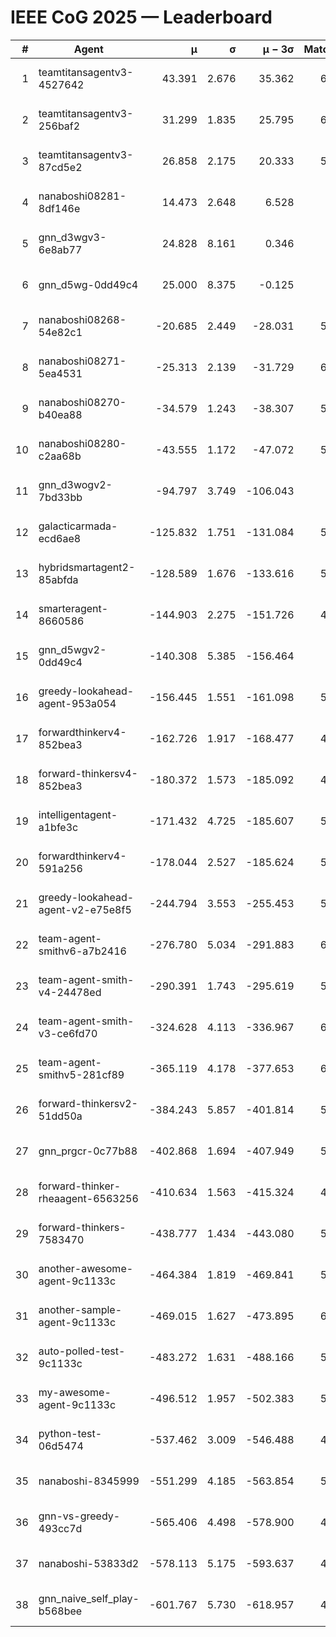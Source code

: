 # IEEE CoG 2025 — Leaderboard

| # | Agent | μ | σ | μ − 3σ | Matches | Updated |
|---:|---|---:|---:|---:|---:|---|
| 1 | teamtitansagentv3-4527642 | 43.391 | 2.676 | 35.362 | 6096 | 2025-08-30 04:19 |
| 2 | teamtitansagentv3-256baf2 | 31.299 | 1.835 | 25.795 | 6076 | 2025-08-30 04:19 |
| 3 | teamtitansagentv3-87cd5e2 | 26.858 | 2.175 | 20.333 | 5560 | 2025-08-30 04:19 |
| 4 | nanaboshi08281-8df146e | 14.473 | 2.648 | 6.528 | 206 | 2025-08-30 04:19 |
| 5 | gnn_d3wgv3-6e8ab77 | 24.828 | 8.161 | 0.346 | 118 | 2025-08-30 04:19 |
| 6 | gnn_d5wg-0dd49c4 | 25.000 | 8.375 | -0.125 | 100 | 2025-08-30 04:19 |
| 7 | nanaboshi08268-54e82c1 | -20.685 | 2.449 | -28.031 | 5580 | 2025-08-30 04:19 |
| 8 | nanaboshi08271-5ea4531 | -25.313 | 2.139 | -31.729 | 6018 | 2025-08-30 04:19 |
| 9 | nanaboshi08270-b40ea88 | -34.579 | 1.243 | -38.307 | 5920 | 2025-08-30 04:19 |
| 10 | nanaboshi08280-c2aa68b | -43.555 | 1.172 | -47.072 | 5518 | 2025-08-30 04:19 |
| 11 | gnn_d3wogv2-7bd33bb | -94.797 | 3.749 | -106.043 | 224 | 2025-08-30 04:19 |
| 12 | galacticarmada-ecd6ae8 | -125.832 | 1.751 | -131.084 | 5580 | 2025-08-30 04:19 |
| 13 | hybridsmartagent2-85abfda | -128.589 | 1.676 | -133.616 | 5136 | 2025-08-30 04:19 |
| 14 | smarteragent-8660586 | -144.903 | 2.275 | -151.726 | 4602 | 2025-08-30 04:19 |
| 15 | gnn_d5wgv2-0dd49c4 | -140.308 | 5.385 | -156.464 | 180 | 2025-08-30 04:19 |
| 16 | greedy-lookahead-agent-953a054 | -156.445 | 1.551 | -161.098 | 5448 | 2025-08-30 04:19 |
| 17 | forwardthinkerv4-852bea3 | -162.726 | 1.917 | -168.477 | 4695 | 2025-08-30 04:19 |
| 18 | forward-thinkersv4-852bea3 | -180.372 | 1.573 | -185.092 | 4741 | 2025-08-30 04:19 |
| 19 | intelligentagent-a1bfe3c | -171.432 | 4.725 | -185.607 | 5121 | 2025-08-30 04:19 |
| 20 | forwardthinkerv4-591a256 | -178.044 | 2.527 | -185.624 | 5049 | 2025-08-30 04:19 |
| 21 | greedy-lookahead-agent-v2-e75e8f5 | -244.794 | 3.553 | -255.453 | 5780 | 2025-08-30 04:19 |
| 22 | team-agent-smithv6-a7b2416 | -276.780 | 5.034 | -291.883 | 6020 | 2025-08-30 04:19 |
| 23 | team-agent-smith-v4-24478ed | -290.391 | 1.743 | -295.619 | 5538 | 2025-08-30 04:19 |
| 24 | team-agent-smith-v3-ce6fd70 | -324.628 | 4.113 | -336.967 | 6458 | 2025-08-30 04:19 |
| 25 | team-agent-smithv5-281cf89 | -365.119 | 4.178 | -377.653 | 6100 | 2025-08-30 04:19 |
| 26 | forward-thinkersv2-51dd50a | -384.243 | 5.857 | -401.814 | 5408 | 2025-08-30 04:19 |
| 27 | gnn_prgcr-0c77b88 | -402.868 | 1.694 | -407.949 | 5450 | 2025-08-30 04:19 |
| 28 | forward-thinker-rheaagent-6563256 | -410.634 | 1.563 | -415.324 | 4968 | 2025-08-30 04:19 |
| 29 | forward-thinkers-7583470 | -438.777 | 1.434 | -443.080 | 5960 | 2025-08-30 04:19 |
| 30 | another-awesome-agent-9c1133c | -464.384 | 1.819 | -469.841 | 5640 | 2025-08-30 04:19 |
| 31 | another-sample-agent-9c1133c | -469.015 | 1.627 | -473.895 | 6020 | 2025-08-30 04:19 |
| 32 | auto-polled-test-9c1133c | -483.272 | 1.631 | -488.166 | 5860 | 2025-08-30 04:19 |
| 33 | my-awesome-agent-9c1133c | -496.512 | 1.957 | -502.383 | 5880 | 2025-08-30 04:19 |
| 34 | python-test-06d5474 | -537.462 | 3.009 | -546.488 | 4900 | 2025-08-30 04:19 |
| 35 | nanaboshi-8345999 | -551.299 | 4.185 | -563.854 | 5110 | 2025-08-30 04:19 |
| 36 | gnn-vs-greedy-493cc7d | -565.406 | 4.498 | -578.900 | 4600 | 2025-08-30 04:19 |
| 37 | nanaboshi-53833d2 | -578.113 | 5.175 | -593.637 | 4340 | 2025-08-30 04:19 |
| 38 | gnn_naive_self_play-b568bee | -601.767 | 5.730 | -618.957 | 4960 | 2025-08-30 04:19 |
